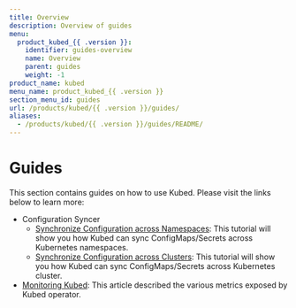 ```yaml
---
title: Overview
description: Overview of guides
menu:
  product_kubed_{{ .version }}:
    identifier: guides-overview
    name: Overview
    parent: guides
    weight: -1
product_name: kubed
menu_name: product_kubed_{{ .version }}
section_menu_id: guides
url: /products/kubed/{{ .version }}/guides/
aliases:
  - /products/kubed/{{ .version }}/guides/README/
---
```


# Guides

This section contains guides on how to use Kubed. Please visit the links below to learn more:

- Configuration Syncer
  - [Synchronize Configuration across Namespaces](/docs/guides/config-syncer/intra-cluster.md): This tutorial will show you how Kubed can sync ConfigMaps/Secrets across Kubernetes namespaces.
  - [Synchronize Configuration across Clusters](/docs/guides/config-syncer/inter-cluster.md): This tutorial will show you how Kubed can sync ConfigMaps/Secrets across Kubernetes cluster.
- [Monitoring Kubed](/docs/guides/monitoring.md): This article described the various metrics exposed by Kubed operator.
